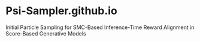 # Psi-Sampler.github.io
Initial Particle Sampling for SMC-Based Inference-Time Reward Alignment in Score-Based Generative Models

